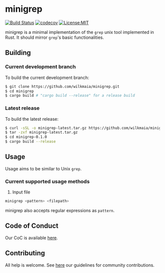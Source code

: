 # minigrep
[![Build Status](https://travis-ci.org/wilkmaia/minigrep.svg?branch=master)](https://travis-ci.org/wilkmaia/minigrep)
[![codecov](https://codecov.io/gh/wilkmaia/minigrep/branch/master/graph/badge.svg)](https://codecov.io/gh/wilkmaia/minigrep)
[![License:MIT](https://img.shields.io/badge/License-MIT-yellow.svg)](https://opensource.org/licenses/MIT)

minigrep is a minimal implementation of the `grep` unix tool implemented in Rust.
It should mirror `grep`'s basic functionalities.

## Building

### Current development branch

To build the current development branch:

```sh
$ git clone https://github.com/wilkmaia/minigrep.git
$ cd minigrep
$ cargo build # "cargo build --release" for a release build
```

### Latest release

To build the latest release:

```sh
$ curl -sSL -o minigrep-latest.tar.gz https://github.com/wilkmaia/minigrep/archive/0.1.0.tar.gz
$ tar -zxf minigrep-latest.tar.gz
$ cd minigrep-0.1.0
$ cargo build --release
```

## Usage

Usage aims to be similar to Unix `grep`.

### Current supported usage methods

1. Input file
```sh
minigrep <pattern> <filepath>
```
minigrep also accepts regular expressions as `pattern`.

## Code of Conduct

Our CoC is available [here](CODE_OF_CONDUCT.md).

## Contributing

All help is welcome. See [here](CONTRIBUTING.md) our guidelines for community
contributions.
